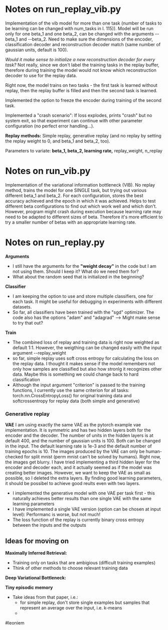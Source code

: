 
# Notes on run_replay_vib.py
Implementation of the vib model for more than one task (number of tasks to be learning can be changed with num_tasks in l. 115)). Model will be run only for one beta_1 and one beta_2, can be changed with the arguments --beta_1 and --beta_2. Need to make sure the dimensions of the encoder, classification decoder and reconstruction decoder match (same number of gaussian units, default is 100). 

*Would it make sense to initialize a new reconstruction decoder for every task?* Not really, since we don't label the training tasks in the replay buffer, therefore during training the model would not know which reconstruction decoder to use for the replay data.

Right now, the model trains on two tasks - the first task is learned without replay, then the replay buffer is filled and then the second task is learned. 

Implemented the option to freeze the encoder during training of the second task.

Implemented a "crash scenario": If loss explodes, prints "crash" but no system exit, so that experiment can continue with other parameter configuration (no perfect error handling...).

**Replay methods:** Simple replay, generative replay (and no replay by setting the replay weight to 0, and beta_1 and beta_2, too).

Parameters to variate: **beta_1, beta_2, learning rate,** replay_weight, n_replay



# Notes on run_vib.py

Implementation of the variational information bottleneck (VIB). No replay method, trains the model for one SINGLE task, but trying out various different beta_1 and beta_2. For each configuration, stores the best accuracy achieved and the epoch in which it was achieved. Helps to test different beta configurations to find out which work well and which don't. However, program might crash during execution because learning rate may need to be adapted to different sizes of beta. Therefore it's more efficient to try a smaller number of betas with an appropriate learning rate. 

# Notes on run_replay.py

**Arguments**
- I still have the arguments for the **"weight decay"** in the code but I am not using them. Should I keep it? What do we need them for?
- What about the random seed that is initialized in the beginning?

**Classifier**
- I  am keeping the option to use and store multiple classifiers, one for each task. It might be useful for debugging in experiments with different datasets.
- So far, all classifiers have been trained with the "sgd" optimizer. The code also has the options "adam" and "adagrad" --> Might make sense to try that out?

**Train**
- The combined loss of replay and training data is right now weighted as default 1:1. However, the weigthing can be changed easily with the input argument --replay_weight
- so far, simple replay uses soft cross entropy for calculating the loss on the replay data. I thought it makes sense if the model remembers not only how samples are classified but also how stronlg it recognizes other data. Maybe this is something we could change back to hard classification
- Although the input argument "criterion" is passed to the training functions, I currently use the same criterion for all tasks: torch.nn.CrossEntropyLoss() for original training data and softcrossentropy for replay data (both simple and generative)


### Generative replay


**VAE**
I am using exactly the same VAE as the pytorch example vae implementation.
It is symmetric and has two hidden layers both for the encoder and the decoder. The number of units in the hidden layers is at default 400, and the number of gaussian units is 100. Both can be changed in the input.
The default learning rate is 1e-3 and the default number of training epochs is 10.
The images produced by the VAE can only be human-checked for split mnist (perm mnist can't be solved by humans). Right now, the images get blurry.
I have tried implementing a third hidden layer for the encoder and decoder each, and it actually seemed as if the model was creating better images. However, we want to keep the VAE as small as possible, so I deleted the extra layers. By finding good learning parameters, it should be possibel to achieve good reults even with two layers.

- I implemented the generative model with one VAE per task first - this naturally achieves better results than one single VAE with the same learning parameters
- I have implemented a single VAE version (option can be chosen at input level): Performanc is worse, but not much!
- The loss function of the replay is currently binary cross entropy between the inputs and the outputs






## Ideas for moving on

 **Maximally Inferred Retrieval:**
- Training only on tasks that are ambigious (difficult training examples)
- Think of other methods to choose relevant training data

 **Deep Variational Bottleneck:**


 **Tiny episodic memory**
 - Take ideas from that paper, i.e.:
   - for simple replay, don't store single examples but samples that represent an average over the input, i.e. k-means
   - 

#leoniem
